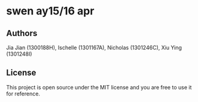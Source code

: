 # swen ay15/16 apr
## Authors
Jia Jian (1300188H), Ischelle (1301167A), Nicholas (1301246C), Xiu Ying (1301248I)
## License
This project is open source under the MIT license and you are free to use it for reference.

